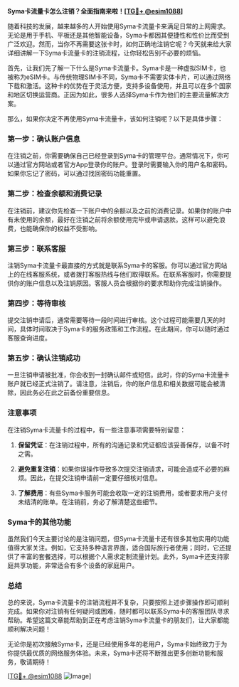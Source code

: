 **Syma卡流量卡怎么注销？全面指南来啦！[[TG💪+ @esim1088](https://t.me/s/esim1088)]**

随着科技的发展，越来越多的人开始使用Syma卡流量卡来满足日常的上网需求。无论是用于手机、平板还是其他智能设备，Syma卡都因其便捷性和性价比而受到广泛欢迎。然而，当你不再需要这张卡时，如何正确地注销它呢？今天就来给大家详细讲解一下Syma卡流量卡的注销流程，让你轻松告别不必要的烦恼。

首先，让我们先了解一下什么是Syma卡流量卡。Syma卡是一种虚拟SIM卡，也被称为eSIM卡。与传统物理SIM卡不同，Syma卡不需要实体卡片，可以通过网络下载和激活。这种卡的优势在于灵活方便，支持多设备使用，并且可以在多个国家和地区切换运营商。正因为如此，很多人选择Syma卡作为他们的主要流量解决方案。

那么，如果你决定不再使用Syma卡流量卡，该如何注销呢？以下是具体步骤：

### 第一步：确认账户信息

在注销之前，你需要确保自己已经登录到Syma卡的管理平台。通常情况下，你可以通过官方网站或者官方App登录你的账户。登录时需要输入你的用户名和密码。如果你忘记了密码，可以通过找回密码功能重置。

### 第二步：检查余额和消费记录

在注销前，建议你先检查一下账户中的余额以及之前的消费记录。如果你的账户中有未使用的余额，最好在注销之前将余额使用完毕或申请退款。这样可以避免浪费，也能确保你的权益不受影响。

### 第三步：联系客服

注销Syma卡流量卡最直接的方式就是联系Syma卡的客服。你可以通过官方网站上的在线客服系统，或者拨打客服热线与他们取得联系。在联系客服时，你需要提供你的账户信息以及注销原因。客服人员会根据你的要求帮助你完成注销操作。

### 第四步：等待审核

提交注销申请后，通常需要等待一段时间进行审核。这个过程可能需要几天的时间，具体时间取决于Syma卡的服务政策和工作流程。在此期间，你可以随时通过客服查询进度。

### 第五步：确认注销成功

一旦注销申请被批准，你会收到一封确认邮件或短信。此时，你的Syma卡流量卡账户就已经正式注销了。请注意，注销后，你的账户信息和相关数据可能会被清除，因此务必在此之前备份重要信息。

### 注意事项

在注销Syma卡流量卡的过程中，有一些注意事项需要特别留意：

1. **保留凭证**：在注销过程中，所有的沟通记录和凭证都应该妥善保存，以备不时之需。
   
2. **避免重复注销**：如果你误操作导致多次提交注销请求，可能会造成不必要的麻烦。因此，在提交注销申请前一定要仔细核对信息。

3. **了解费用**：有些Syma卡服务可能会收取一定的注销费用，或者要求用户支付未结清的账单。在注销前，务必了解清楚这些细节。

### Syma卡的其他功能

虽然我们今天主要讨论的是注销问题，但Syma卡流量卡还有很多其他实用的功能值得大家关注。例如，它支持多种语言界面，适合国际旅行者使用；同时，它还提供了丰富的套餐选择，可以根据个人需求定制流量计划。此外，Syma卡还支持家庭共享功能，非常适合有多个设备的家庭用户。

### 总结

总的来说，Syma卡流量卡的注销流程并不复杂，只要按照上述步骤操作即可顺利完成。如果你对注销有任何疑问或困难，随时都可以联系Syma卡的客服团队寻求帮助。希望这篇文章能帮助到正在考虑注销Syma卡流量卡的朋友们，让大家都能顺利解决问题！

无论你是初次接触Syma卡，还是已经使用多年的老用户，Syma卡始终致力于为你提供最优质的网络服务体验。未来，Syma卡还将不断推出更多创新功能和服务，敬请期待！

[[TG💪+ @esim1088](https://t.me/s/esim1088) ![Image](https://i.postimg.cc/4NQfJmqS/Snipaste-2025-05-13-00-14-12.png)]